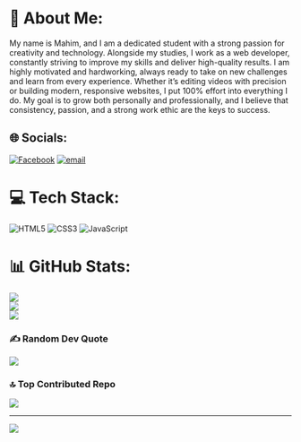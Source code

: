 # 💫 About Me:
My name is Mahim, and I am a dedicated student with a strong passion for creativity and technology. Alongside my studies, I work as a  web developer, constantly striving to improve my skills and deliver high-quality results. I am highly motivated and hardworking, always ready to take on new challenges and learn from every experience. Whether it’s editing videos with precision or building modern, responsive websites, I put 100% effort into everything I do. My goal is to grow both personally and professionally, and I believe that consistency, passion, and a strong work ethic are the keys to success. 




## 🌐 Socials:
[![Facebook](https://img.shields.io/badge/Facebook-%231877F2.svg?logo=Facebook&logoColor=white)](https://facebook.com/https://www.facebook.com/ma.h.im.426188) [![email](https://img.shields.io/badge/Email-D14836?logo=gmail&logoColor=white)](mailto:mm.mahim9876@gmail.com) 

# 💻 Tech Stack:
![HTML5](https://img.shields.io/badge/html5-%23E34F26.svg?style=plastic&logo=html5&logoColor=white) ![CSS3](https://img.shields.io/badge/css3-%231572B6.svg?style=plastic&logo=css3&logoColor=white) ![JavaScript](https://img.shields.io/badge/javascript-%23323330.svg?style=plastic&logo=javascript&logoColor=%23F7DF1E)
# 📊 GitHub Stats:
![](https://github-readme-stats.vercel.app/api?username=CODINGwithMAHIM&theme=dark&hide_border=false&include_all_commits=true&count_private=true)<br/>
![](https://nirzak-streak-stats.vercel.app/?user=CODINGwithMAHIM&theme=dark&hide_border=false)<br/>
![](https://github-readme-stats.vercel.app/api/top-langs/?username=CODINGwithMAHIM&theme=dark&hide_border=false&include_all_commits=true&count_private=true&layout=compact)



### ✍️ Random Dev Quote
![](https://quotes-github-readme.vercel.app/api?type=horizontal&theme=radical)

### 🔝 Top Contributed Repo
![](https://github-contributor-stats.vercel.app/api?username=CODINGwithMAHIM&limit=5&theme=dark&combine_all_yearly_contributions=true)

---
[![](https://visitcount.itsvg.in/api?id=CODINGwithMAHIM&icon=0&color=0)](https://visitcount.itsvg.in)

 

  
<!-- Proudly created with GPRM ( https://gprm.itsvg.in ) -->
<!--
**CODINGwithMAHIM/CODINGwithMAHIM** is a ✨ _special_ ✨ repository because its `README.md` (this file) appears on your GitHub profile.

Here are some ideas to get you started:

- 🔭 I’m currently working on ...
- 🌱 I’m currently learning ...
- 👯 I’m looking to collaborate on ...
- 🤔 I’m looking for help with ...
- 💬 Ask me about ...
- 📫 How to reach me: ...
- 😄 Pronouns: ...
- ⚡ Fun fact: ...
-->
